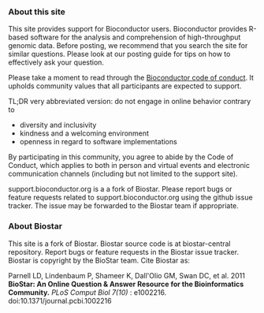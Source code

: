 ### About this site

This site provides support for Bioconductor users. Bioconductor provides
R-based software for the analysis and comprehension of high-throughput genomic
data. Before posting, we recommend that you search the site for similar
questions. Please look at our posting guide for tips on how to effectively ask
your question.

Please take a moment to read through the [Bioconductor code of conduct](https://bioconductor.org/about/code-of-conduct/).
It upholds community values that all participants are expected to support.

TL;DR very abbreviated version: do not engage in online behavior contrary to

* diversity and inclusivity
* kindness and a welcoming environment
* openness in regard to software implementations

By participating in this community, you agree to abide by the Code of Conduct,
which applies to both in person and virtual events and electronic communication
channels (including but not limited to the support site).

support.bioconductor.org is a a fork of Biostar. Please report bugs or feature
requests related to support.bioconductor.org using the github issue tracker.
The issue may be forwarded to the Biostar team if appropriate.

### About Biostar

This site is a fork of Biostar. Biostar source code is at biostar-central
repository. Report bugs or feature requests in the Biostar  issue tracker.
Biostar is copyright by the BioStar team. Cite Biostar as:

Parnell LD, Lindenbaum P, Shameer K, Dall'Olio GM, Swan DC, et al. 2011
**BioStar: An Online Question & Answer Resource for the Bioinformatics
Community.**  *PLoS Comput Biol 7(10)* : e1002216.
doi:10.1371/journal.pcbi.1002216

